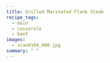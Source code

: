 ```yaml
---
title: Grilled Marinated Flank Steak
recipe_tags:
  - main
  - casserole
  - beef
images:
  - scan0104_000.jpg
summary: " "
---
```

